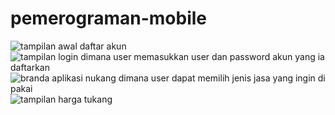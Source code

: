 # pemerograman-mobile
![tampilan awal daftar akun](https://github.com/redhoaryanto2/pemerograman-mobile/blob/master/Tampilan%20%20awal%20daftar%20aplikasi.jpeg)
![tampilan login dimana user memasukkan user dan password akun yang ia daftarkan](https://github.com/redhoaryanto2/pemerograman-mobile/blob/master/Tampilan%20login%20aplikasi%20dimana%20user%20memasukan%20data%20user%20dan%20passwordnya.jpeg)
![branda aplikasi nukang dimana user dapat memilih jenis jasa yang ingin di pakai](https://github.com/redhoaryanto2/pemerograman-mobile/blob/master/Tampilan%20beranda%20aplikasi%20nukang.jpeg)
![tampilan harga tukang](https://github.com/redhoaryanto2/pemerograman-mobile/blob/master/Tampilan%20pemesanan%20tukang.jpeg)

